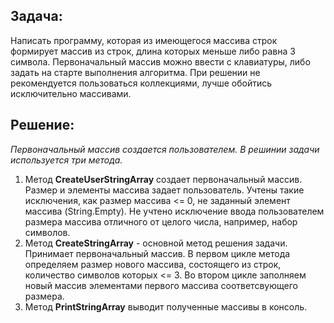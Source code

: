 ## Задача:
Написать программу, которая из имеющегося массива строк формирует массив из строк, длина которых меньше либо равна 3 символа. Первоначальный массив можно ввести с клавиатуры, либо задать на старте выполнения алгоритма. При решении не рекомендуется пользоваться коллекциями, лучше обойтись исключительно массивами.

## Решение:
*Первоначальный массив создается пользователем. В решинии задачи используется три метода.*

1. Метод **CreateUserStringArray** создает первоначальный массив. Размер и элементы массива задает пользователь. Учтены такие исключения, как размер массива <= 0, не заданный элемент массива (String.Empty). Не учтено исключение ввода пользователем размера массива отличного от целого числа, например, набор символов. 
2. Метод **CreateStringArray** - основной метод решения задачи. Принимает первоначальный массив. В первом цикле метода определяем размер нового массива, состоящего из строк, количество символов которых <= 3. Во втором цикле заполняем новый массив элементами первого массива соответсвующего размера. 
3. Метод **PrintStringArray** выводит полученные массивы в консоль. 